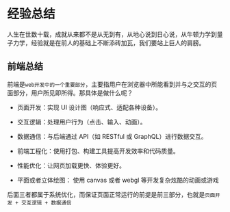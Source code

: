 # 经验总结

人生在世数十载，成就从来都不是从无到有，从地心说到日心说，从牛顿力学到量子力学，经验就是在前人的基础上不断添砖加瓦，我们要站上巨人的肩膀。

## 前端总结

前端是`web开发中的一个重要部分`，主要指用户在浏览器中所能看到并与之交互的页面部分，用户所见即所得。那具体是做什么呢？

- 页面开发：实现 UI 设计图（响应式、适配各种设备）。

- 交互逻辑：处理用户行为（点击、输入、动画）。

- 数据通信：与后端通过 API（如 RESTful 或 GraphQL）进行数据交互。

- 前端工程化：使用打包、构建工具提高开发效率和代码质量。

- 性能优化：让网页加载更快、体验更好。

- 平面或者立体绘图： 使用 canvas 或者 webgl 等开发复杂炫酷的动画或游戏

后面三者都属于系统优化，而保证页面正常运行的前提是前三部分，也就是`页面开发 + 交互逻辑 + 数据通信`

